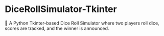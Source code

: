 # DiceRollSimulator-Tkinter
🎲 A Python Tkinter-based Dice Roll Simulator where two players roll dice, scores are tracked, and the winner is announced.
